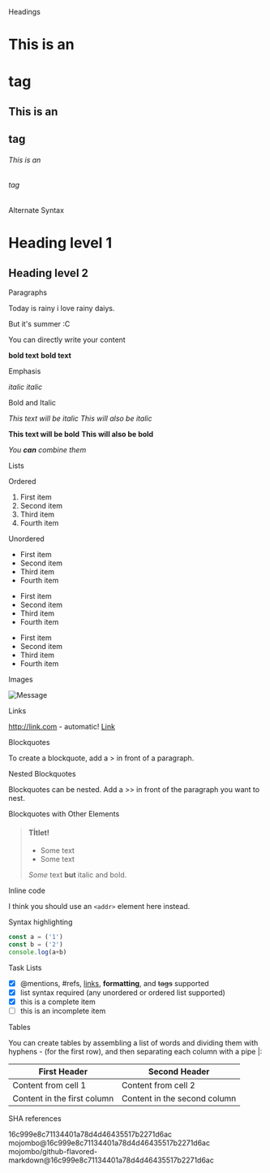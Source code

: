 Headings

# This is an <h1> tag
## This is an <h2> tag
###### This is an <h6> tag

Alternate Syntax

Heading level 1
===============

Heading level 2
---------------

Paragraphs

Today is rainy i love rainy daiys.

But it's summer :C

You can directly write your content

**bold text**
__bold text__

Emphasis

*italic*
_italic_

Bold and Italic

*This text will be italic*
_This will also be italic_

**This text will be bold**
__This will also be bold__

_You **can** combine them_


Lists

Ordered

1. First item
2. Second item
3. Third item
4. Fourth item

Unordered

- First item
- Second item
- Third item
- Fourth item

* First item
* Second item
* Third item
* Fourth item

+ First item
+ Second item
+ Third item
+ Fourth item

Images

![Message](/images/image.png)

Links

http://link.com - automatic!
[Link](http://link.com)

Blockquotes

To create a blockquote, add a > in front of a paragraph.

Nested Blockquotes

Blockquotes can be nested. Add a >> in front of the paragraph you want to nest.

Blockquotes with Other Elements

> #### Tİtlet!
>
> - Some text
> - Some text
>
>  *Some* text **but** italic and bold.

Inline code


I think you should use an
`<addr>` element here instead.

Syntax highlighting

```javascript
const a = ('1')
const b = ('2')
console.log(a+b)
```

Task Lists

- [x] @mentions, #refs, [links](), **formatting**, and <del>tags</del> supported
- [x] list syntax required (any unordered or ordered list supported)
- [x] this is a complete item
- [ ] this is an incomplete item

Tables

You can create tables by assembling a list of words and dividing them with hyphens - (for the first row), and then separating each column with a pipe |:

First Header | Second Header
------------ | -------------
Content from cell 1 | Content from cell 2
Content in the first column | Content in the second column

SHA references


16c999e8c71134401a78d4d46435517b2271d6ac
mojombo@16c999e8c71134401a78d4d46435517b2271d6ac
mojombo/github-flavored-markdown@16c999e8c71134401a78d4d46435517b2271d6ac
